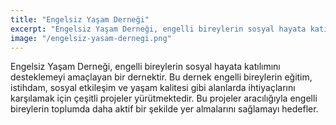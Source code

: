 ```yaml
---
title: "Engelsiz Yaşam Derneği"
excerpt: "Engelsiz Yaşam Derneği, engelli bireylerin sosyal hayata katılımını desteklemeyi amaçlayan bir dernektir."
image: "/engelsiz-yasam-dernegi.png"
---
```


Engelsiz Yaşam Derneği, engelli bireylerin sosyal hayata katılımını desteklemeyi amaçlayan bir dernektir. Bu dernek engelli bireylerin eğitim, istihdam, sosyal etkileşim ve yaşam kalitesi gibi alanlarda ihtiyaçlarını karşılamak için çeşitli projeler yürütmektedir. Bu projeler aracılığıyla engelli bireylerin toplumda daha aktif bir şekilde yer almalarını sağlamayı hedefler.
